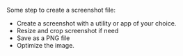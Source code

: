 Some step to create a screenshot file:

* Create a screenshot with a utility or app of your choice.
* Resize and crop screenshot if need
* Save as a PNG file
* Optimize the image.



